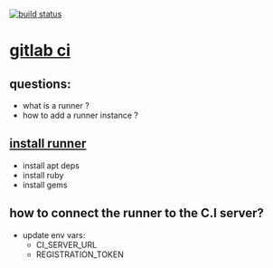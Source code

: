 [![build status](https://ci.gitlab.org/projects/8/status.png?ref=master)](https://ci.gitlab.org/projects/8?ref=master)

[gitlab ci](https://gitlab.com/gitlab-org/gitlab-ci-runner/blob/master)
====

questions:
---
- what is a runner ?
- how to add a runner instance ?



[install runner](https://gitlab.com/gitlab-org/gitlab-ci-runner/blob/master/README.md)
-----
- install apt deps
- install ruby
- install gems

how to connect the runner to the C.I server?
----
* update env vars:
  * CI_SERVER_URL
  * REGISTRATION_TOKEN
